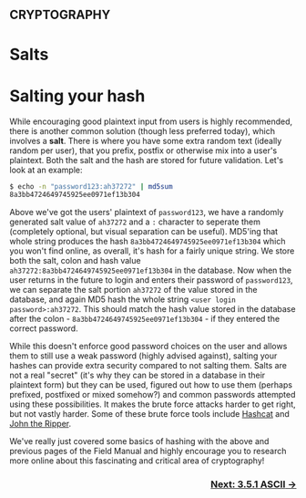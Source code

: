 ## CRYPTOGRAPHY
# Salts

# Salting your hash
While encouraging good plaintext input from users is highly recommended, there is another common solution (though less preferred today), which involves a **salt**. There is where you have some extra random text (ideally random per user), that you prefix, postfix or otherwise mix into a user's plaintext. Both the salt and the hash are stored for future validation. Let's look at an example:

```bash
$ echo -n "password123:ah37272" | md5sum
8a3bb4724649745925ee0971ef13b304
```

Above we've got the users' plaintext of `password123`, we have a randomly generated salt value of `ah37272` and a `:` character to seperate them (completely optional, but visual separation can be useful). MD5'ing that whole string produces the hash `8a3bb4724649745925ee0971ef13b304` which you won't find online, as overall, it's hash for a fairly unique string. We store both the salt, colon and hash value `ah37272:8a3bb4724649745925ee0971ef13b304` in the database. Now when the user returns in the future to login and enters their password of `password123`, we can separate the salt portion `ah37272` of the value stored in the database, and again MD5 hash the whole string `<user login password>:ah37272`. This should match the hash value stored in the database after the colon - `8a3bb4724649745925ee0971ef13b304` - if they entered the correct password.

While this doesn't enforce good password choices on the user and allows them to still use a weak password (highly advised against), salting your hashes can provide extra security compared to not salting them. Salts are not a real "secret" (it's why they can be stored in a database in their plaintext form) but they can be used, figured out how to use them (perhaps prefixed, postfixed or mixed somehow?) and common passwords attempted using these possibilities. It makes the brute force attacks harder to get right, but not vastly harder. Some of these brute force tools include [Hashcat](https://hashcat.net/hashcat/) and [John the Ripper](https://www.openwall.com/john/).

We've really just covered some basics of hashing with the above and previous pages of the Field Manual and highly encourage you to research more online about this fascinating and critical area of cryptography!

### <div dir="rtl">[→ Next: 3.5.1 ASCII](ASCII3.5.1.md)
